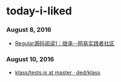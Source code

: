
# today-i-liked 

### August 8, 2016
- [Regular源码阅读1：继承--网易实践者社区](http://ks.netease.com/blog?id=5092) 

### August 10, 2016
- [klass/tests.js at master · ded/klass](https://github.com/ded/klass/blob/master/test/tests.js) 

